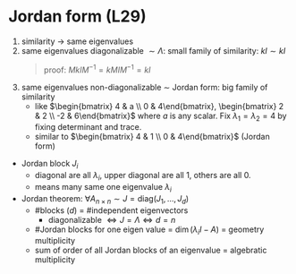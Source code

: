 # Jordan form (L29)
1. similarity $\to$ same eigenvalues
2. same eigenvalues diagonalizable $\sim \Lambda$: small family of similarity: $kI\sim kI$
    > proof: $MkIM^{-1}=kMIM^{-1}=kI$
3. same eigenvalues non-diagonalizable $\sim$ Jordan form: big family of similarity
    - like $\begin{bmatrix} 4 & a \\ 0 & 4\end{bmatrix}, \begin{bmatrix} 2 & 2 \\ -2 & 6\end{bmatrix}$ where $a$ is any scalar. Fix $\lambda _1=\lambda _2=4$ by fixing determinant and trace.
    - similar to $\begin{bmatrix} 4 & 1 \\ 0 & 4\end{bmatrix}$ (Jordan form)
- Jordan block $J_i$
    - diagonal are all $\lambda _i$, upper diagonal are all 1, others are all 0.
    - means many same one eigenvalue $\lambda _i$
- Jordan theorem: $\forall A_{n\times n}\sim J=\mathrm{diag}(J_1,\dots ,J_d)$
    - #blocks ($d$) = #independent eigenvectors
        - diagonalizable $\Leftrightarrow J=\Lambda \Leftrightarrow d=n$
    - #Jordan blocks for one eigen value = $\dim (\lambda _iI-A)$ = geometry multiplicity
    - sum of order of all Jordan blocks of an eigenvalue = algebratic multiplicity

